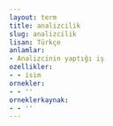 ```yaml
---
layout: term
title: analizcilik
slug: analizcilik
lisan: Türkçe
anlamlar:
- Analizcinin yaptığı iş
ozellikler:
- - isim
ornekler:
- - ''
orneklerkaynak:
- - ''
---
```

